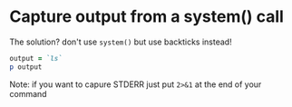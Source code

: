 # Capture output from a system() call


The solution? don't use `system()` but use backticks instead!

```ruby
output = `ls`
p output
```

Note: if you want to capure STDERR just put `2>&1` at the end of your command


